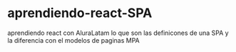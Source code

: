 # aprendiendo-react-SPA
aprendiendo react con AluraLatam lo que son las definicones de una SPA y la diferencia con el modelos de paginas MPA
